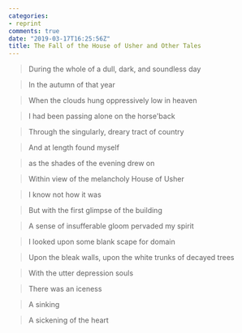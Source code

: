 ```yaml
---
categories:
- reprint
comments: true
date: "2019-03-17T16:25:56Z"
title: The Fall of the House of Usher and Other Tales
---
```


> During the whole of a dull, dark, and soundless day

> In the autumn of that year

> When the clouds hung oppressively low in heaven

> I had been passing alone on the horse'back

> Through the singularly, dreary tract of country

> And at length found myself

> as the shades of the evening drew on

> Within view of the melancholy House of Usher

> I know not how it was

> But with the first glimpse of the building

> A sense of insufferable gloom pervaded my spirit

> I looked upon some blank scape for domain

> Upon the bleak walls, upon the white trunks of decayed trees

> With the utter depression souls

> There was an iceness

> A sinking

> A sickening of the heart

